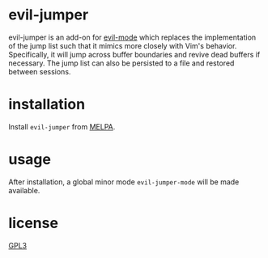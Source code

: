 evil-jumper
===========

evil-jumper is an add-on for [evil-mode][1] which replaces the implementation of the jump list such that it mimics more closely with Vim's behavior. Specifically, it will jump across buffer boundaries and revive dead buffers if necessary. The jump list can also be persisted to a file and restored between sessions.

installation
============

Install `evil-jumper` from [MELPA][3].

usage
=====

After installation, a global minor mode `evil-jumper-mode` will be made available.

license
=======

[GPL3][2]

[1]: https://bitbucket.org/lyro/evil/wiki/Home
[2]: http://www.gnu.org/copyleft/gpl.html
[3]: http://melpa.org
